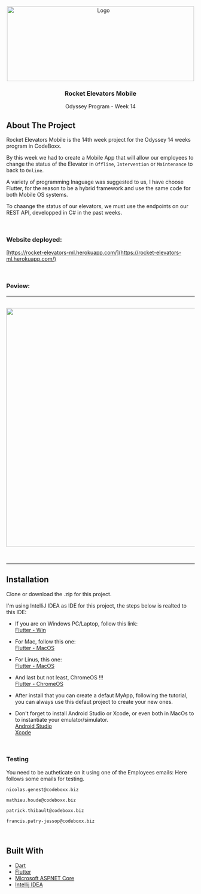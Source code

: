 <!-- PROJECT LOGO -->
<br />
<p align="center">
  <a href="https://rocket-elevators-devops.herokuapp.com/assets/_rocket/R2-3c6296bf2343b849b947f8ccfce0de61dd34ba7f9e2a23a53d0a743bc4604e3c.png">
    <img src="https://rocket-elevators-devops.herokuapp.com/assets/_rocket/R2-3c6296bf2343b849b947f8ccfce0de61dd34ba7f9e2a23a53d0a743bc4604e3c.png" alt="Logo" width="500" height="200">
  </a>
  <h3 align="center">Rocket Elevators Mobile
</h3>
  
  <p align="center">
    Odyssey Program - Week 14 
  </p>
</p>



<!-- ABOUT THE PROJECT -->
## About The Project

Rocket Elevators Mobile is the 14th week project for the Odyssey 14 weeks program in CodeBoxx. 

By this week we had to create a Mobile App that will allow our employees to change the status of the Elevator in `Offline`, `Intervention` or `Maintenance` to
back to `Online`.

A variety of programming lnaguage was suggested to us, I have choose Flutter, for the reason to be a hybrid framework and use the same code for both Mobile OS
systems.

To chaange the status of our elevators, we must use the endpoints on our REST API, developped in C# in the past weeks.  

<br>

### Website deployed:
[https://rocket-elevators-ml.herokuapp.com/](https://rocket-elevators-ml.herokuapp.com/)


<br>

### Peview:
<hr><br>

<img src="gifs/mobile-preview-1.gif" width="848" height="639"/>

<br><hr>


## Installation

Clone or download the .zip for this project. 

I'm using IntelliJ IDEA as IDE for this project, the steps below is realted to this IDE:

- If you are on Windows PC/Laptop, follow this link: 
  <br>[Flutter - Win](https://docs.flutter.dev/get-started/install/windows)

- For Mac, follow this one:
  <br>[Flutter - MacOS](https://docs.flutter.dev/get-started/install/macos)

- For Linus, this one:
  <br>[Flutter - MacOS](https://docs.flutter.dev/get-started/install/linux)

- And last but not least, ChromeOS !!!
  <br>[Flutter - ChromeOS](https://docs.flutter.dev/get-started/install/chromeos)


- After install that you can create a defaut MyApp, following the tutorial, you can always use this defaut project to create your new ones.

- Don't forget to install Android Studio or Xcode, or even both in MacOs to to instantiate your emulator/simulator.
  <br>[Android Studio](https://developer.android.com) 
  <br>[Xcode](https://developer.apple.com/xcode/)


<br>

### Testing 
You need to be autheticate on it using one of the Employees emails: Here follows some emails for testing.

``` 
nicolas.genest@codeboxx.biz

mathieu.houde@codeboxx.biz

patrick.thibault@codeboxx.biz

francis.patry-jessop@codeboxx.biz

```

<br>


## Built With

* [Dart](https://dart.dev/)
* [Flutter](https://flutter.dev/)
* [Microsoft ASPNET Core](https://docs.microsoft.com/en-us/aspnet/core/?view=aspnetcore-6.0)
* [Intellij IDEA](https://www.jetbrains.com/idea/download)


<br>